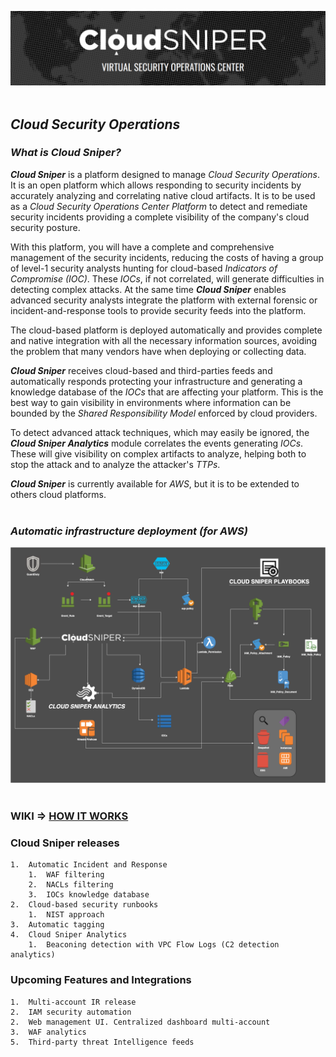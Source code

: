 ![alt text](images/logo.png "Cloud Sniper")
<br> </br>
## *Cloud Security Operations*

### *What is Cloud Sniper?*

***Cloud Sniper*** is a platform designed to manage *Cloud Security Operations*. It is an open platform which allows responding to security incidents by accurately analyzing and correlating native cloud artifacts. It is to be used as a *Cloud Security Operations Center Platform* to detect and remediate security incidents providing a complete visibility of the company's cloud security posture.

With this platform, you will have a complete and comprehensive management of the security incidents, reducing the costs of having a group of level-1 security analysts hunting for cloud-based *Indicators of Compromise (IOC)*. These *IOCs*, if not correlated, will generate difficulties in detecting complex attacks. At the same time ***Cloud Sniper*** enables advanced security analysts integrate the platform with external forensic or incident-and-response tools to provide security feeds into the platform.

The cloud-based platform is deployed automatically and provides complete and native integration with all the necessary information sources, avoiding the problem that many vendors have when deploying or collecting data.

***Cloud Sniper*** receives cloud-based and third-parties feeds and automatically responds protecting your infrastructure and generating a knowledge database of the *IOCs* that are affecting your platform. This is the best way to gain visibility in environments where information can be bounded by the *Shared Responsibility Model* enforced by cloud providers.

To detect advanced attack techniques, which may easily be ignored, the ***Cloud Sniper Analytics*** module correlates the events generating *IOCs*. These will give visibility on complex artifacts to analyze, helping both to stop the attack and to analyze the attacker's *TTPs*.

***Cloud Sniper*** is currently available for *AWS*, but it is to be extended to others cloud platforms.
<br> </br>
### *Automatic infrastructure deployment (for AWS)*

![alt text](images/deployment.png "Cloud Sniper")
<br> </br>
### WIKI => [HOW IT WORKS](wiki/WIKI.md)

### Cloud Sniper releases

    1.  Automatic Incident and Response 
        1.  WAF filtering
        2.  NACLs filtering
        3.  IOCs knowledge database 
    2.  Cloud-based security runbooks
        1.  NIST approach
    3.  Automatic tagging
    4.  Cloud Sniper Analytics
        1.  Beaconing detection with VPC Flow Logs (C2 detection analytics)

### Upcoming Features and Integrations

    1.  Multi-account IR release
    2.  IAM security automation
    2.  Web management UI. Centralized dashboard multi-account
    3.  WAF analytics
    5.  Third-party threat Intelligence feeds
